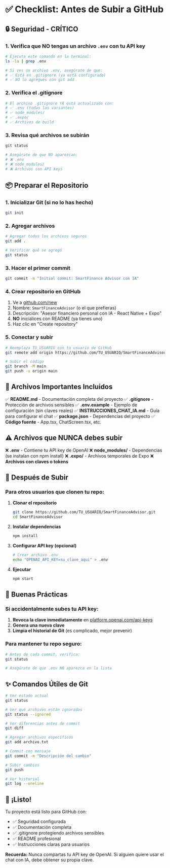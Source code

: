 # ✅ Checklist: Antes de Subir a GitHub

## 🔒 Seguridad - CRÍTICO

### 1. Verifica que NO tengas un archivo `.env` con tu API key
```bash
# Ejecuta este comando en la terminal:
ls -la | grep .env

# Si ves un archivo .env, asegúrate de que:
# ✅ Está en .gitignore (ya está configurado)
# ✅ NO lo agregues con git add
```

### 2. Verifica el .gitignore
```bash
# El archivo .gitignore YA está actualizado con:
# ✅ .env (todas las variantes)
# ✅ node_modules/
# ✅ .expo/
# ✅ Archivos de build
```

### 3. Revisa qué archivos se subirán
```bash
git status

# Asegúrate de que NO aparezcan:
# ❌ .env
# ❌ node_modules/
# ❌ Archivos con API keys
```

## 📦 Preparar el Repositorio

### 1. Inicializar Git (si no lo has hecho)
```bash
git init
```

### 2. Agregar archivos
```bash
# Agregar todos los archivos seguros
git add .

# Verificar qué se agregó
git status
```

### 3. Hacer el primer commit
```bash
git commit -m "Initial commit: SmartFinance Advisor con IA"
```

### 4. Crear repositorio en GitHub
1. Ve a [github.com/new](https://github.com/new)
2. Nombre: `SmartFinanceAdvisor` (o el que prefieras)
3. Descripción: "Asesor financiero personal con IA - React Native + Expo"
4. **NO** inicialices con README (ya tienes uno)
5. Haz clic en "Create repository"

### 5. Conectar y subir
```bash
# Reemplaza TU_USUARIO con tu usuario de GitHub
git remote add origin https://github.com/TU_USUARIO/SmartFinanceAdvisor.git

# Subir el código
git branch -M main
git push -u origin main
```

## 📝 Archivos Importantes Incluidos

✅ **README.md** - Documentación completa del proyecto
✅ **.gitignore** - Protección de archivos sensibles
✅ **.env.example** - Ejemplo de configuración (sin claves reales)
✅ **INSTRUCCIONES_CHAT_IA.md** - Guía para configurar el chat
✅ **package.json** - Dependencias del proyecto
✅ **Código fuente** - App.tsx, ChatScreen.tsx, etc.

## ⚠️ Archivos que NUNCA debes subir

❌ **.env** - Contiene tu API key de OpenAI
❌ **node_modules/** - Dependencias (se instalan con npm install)
❌ **.expo/** - Archivos temporales de Expo
❌ **Archivos con claves o tokens**

## 🎯 Después de Subir

### Para otros usuarios que clonen tu repo:

1. **Clonar el repositorio**
   ```bash
   git clone https://github.com/TU_USUARIO/SmartFinanceAdvisor.git
   cd SmartFinanceAdvisor
   ```

2. **Instalar dependencias**
   ```bash
   npm install
   ```

3. **Configurar API key (opcional)**
   ```bash
   # Crear archivo .env
   echo "OPENAI_API_KEY=su_clave_aqui" > .env
   ```

4. **Ejecutar**
   ```bash
   npm start
   ```

## 🔐 Buenas Prácticas

### Si accidentalmente subes tu API key:

1. **Revoca la clave inmediatamente** en [platform.openai.com/api-keys](https://platform.openai.com/api-keys)
2. **Genera una nueva clave**
3. **Limpia el historial de Git** (es complicado, mejor prevenir)

### Para mantener tu repo seguro:

```bash
# Antes de cada commit, verifica:
git status

# Asegúrate de que .env NO aparezca en la lista
```

## ✨ Comandos Útiles de Git

```bash
# Ver estado actual
git status

# Ver qué archivos están ignorados
git status --ignored

# Ver diferencias antes de commit
git diff

# Agregar archivos específicos
git add archivo.txt

# Commit con mensaje
git commit -m "Descripción del cambio"

# Subir cambios
git push

# Ver historial
git log --oneline
```

## 🎉 ¡Listo!

Tu proyecto está listo para GitHub con:
- ✅ Seguridad configurada
- ✅ Documentación completa
- ✅ .gitignore protegiendo archivos sensibles
- ✅ README profesional
- ✅ Instrucciones claras para usuarios

**Recuerda:** Nunca compartas tu API key de OpenAI. Si alguien quiere usar el chat con IA, debe obtener su propia clave.

